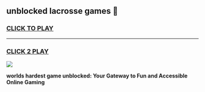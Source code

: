
## unblocked lacrosse games 👋
<h3>
<a href="https://premium.freeplayer.one?title=unblocked_lacrosse_games&ref=13F">CLICK TO PLAY</a></h3>
<hr>

<h3>
<a href="https://premium.freeplayer.one?title=unblocked_lacrosse_games&ref=13F">CLICK 2 PLAY</a>
  
</h3>

<a href="https://premium.freeplayer.one?title=unblocked_lacrosse_games&ref=12F/"><img src="https://clearcache.store/games.png"></a>


**worlds hardest game unblocked: Your Gateway to Fun and Accessible Online Gaming**
